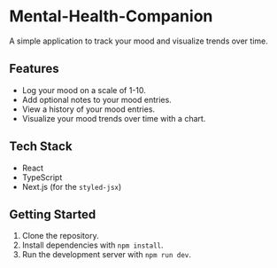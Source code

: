 # Mental-Health-Companion

A simple application to track your mood and visualize trends over time.

## Features

*   Log your mood on a scale of 1-10.
*   Add optional notes to your mood entries.
*   View a history of your mood entries.
*   Visualize your mood trends over time with a chart.

## Tech Stack

*   React
*   TypeScript
*   Next.js (for the `styled-jsx`)

## Getting Started

1.  Clone the repository.
2.  Install dependencies with `npm install`.
3.  Run the development server with `npm run dev`.
